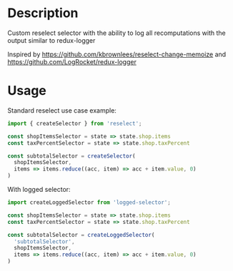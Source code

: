# Description
Custom reselect selector with the ability to log all recomputations with the output similar to redux-logger

Inspired by https://github.com/kbrownlees/reselect-change-memoize and https://github.com/LogRocket/redux-logger

# Usage

Standard reselect use case example:
```js
import { createSelector } from 'reselect';

const shopItemsSelector = state => state.shop.items
const taxPercentSelector = state => state.shop.taxPercent

const subtotalSelector = createSelector(
  shopItemsSelector,
  items => items.reduce((acc, item) => acc + item.value, 0)
)
```
With logged selector:
```js
import createLoggedSelector from 'logged-selector';

const shopItemsSelector = state => state.shop.items
const taxPercentSelector = state => state.shop.taxPercent

const subtotalSelector = createLoggedSelector(
  'subtotalSelector',
  shopItemsSelector,
  items => items.reduce((acc, item) => acc + item.value, 0)
)
```